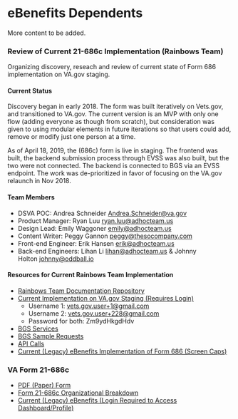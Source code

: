 # eBenefits Dependents
More content to be added.

### Review of Current 21-686c Implementation (Rainbows Team)
Organizing discovery, reseach and review of current state of Form 686 implementation on VA.gov staging.
#### Current Status
Discovery began in early 2018. The form was built iteratively on Vets.gov, and transitioned to VA.gov. The current version is an MVP with only one flow (adding everyone as though from scratch), but consideration was given to using modular elements in future iterations so that users could add, remove or modify just one person at a time.

As of April 18, 2019, the (686c) form is live in staging. The frontend was built, the backend submission process through EVSS was also built, but the two were not connected. The backend is connected to BGS via an EVSS endpoint.
The work was de-prioritized in favor of focusing on the VA.gov relaunch in Nov 2018.
#### Team Members
- DSVA POC: Andrea Schneider Andrea.Schneider@va.gov
- Product Manager: Ryan Luu ryan.luu@adhocteam.us
- Design Lead: Emily Waggoner emily@adhocteam.us
- Content Writer: Peggy Gannon peggy@thesocompany.com
- Front-end Engineer: Erik Hansen erik@adhocteam.us
- Back-end Engineers: Lihan Li lihan@adhocteam.us & Johnny Holton johnny@oddball.io
#### Resources for Current Rainbows Team Implementation
- [Rainbows Team Documentation Repository](https://github.com/department-of-veterans-affairs/vets.gov-team/tree/master/Products/Disability/Declare%20Dependent%20686)
- [Current Implementation on VA.gov Staging (Requires Login)](https://staging.va.gov/disability-benefits/apply/dependents/introduction) 
  - Username 1: vets.gov.user+1@gmail.com
  - Username 2: vets.gov.user+228@gmail.com
  - Password for both: Zm9ydHkgdHdv
- [BGS Services](https://github.com/department-of-veterans-affairs/vets.gov-team/tree/master/Products/Disability/Declare%20Dependent%20686/Discovery/bgs-sample-requests)
- [BGS Sample Requests](https://github.com/department-of-veterans-affairs/vets.gov-team/tree/master/Products/Disability/Declare%20Dependent%20686/Discovery/bgs-sample-requests)
- [API Calls](https://github.com/department-of-veterans-affairs/vets.gov-team/blob/master/Products/Disability/Declare%20Dependent%20686/api%20calls.md)
- [Current (Legacy) eBenefits Implementation of Form 686 (Screen Caps)](https://github.com/department-of-veterans-affairs/vets.gov-team/tree/master/Products/Disability/Declare%20Dependent%20686/Discovery/bgs-sample-requests)
### VA Form 21-686c
- [PDF (Paper) Form](https://www.vba.va.gov/pubs/forms/VBA-21-686c-ARE.pdf)
- [Form 21-686c Organizational Breakdown](https://github.com/department-of-veterans-affairs/va.gov-team/blob/master/teams/vsa/teams/ebenefits/design/dependents/686c_Breakdown_W1.pdf)
- [Current (Legacy) eBenefits (Login Required to Access Dashboard/Profile)](https://www.ebenefits.va.gov/ebenefits/homepage)
